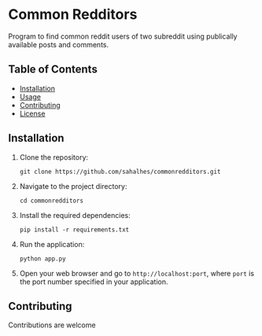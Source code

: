 # Common Redditors

Program to find common reddit users of two subreddit using publically available posts and comments.

## Table of Contents

- [Installation](#installation)
- [Usage](#usage)
- [Contributing](#contributing)
- [License](#license)

## Installation
1. Clone the repository:
    ```
    git clone https://github.com/sahalhes/commonredditors.git
    ```

2. Navigate to the project directory:
    ```
    cd commonredditors
    ```

3. Install the required dependencies:
    ```
    pip install -r requirements.txt
    ```

4. Run the application:
    ```
    python app.py
    ```

5. Open your web browser and go to `http://localhost:port`, where `port` is the port number specified in your application.



## Contributing

Contributions are welcome 

